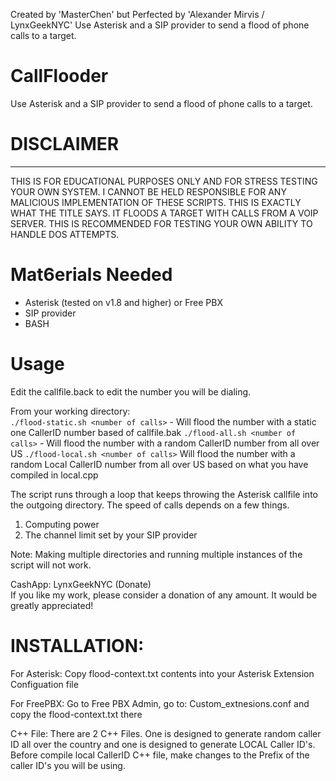 Created by 'MasterChen' but Perfected by 'Alexander Mirvis / LynxGeekNYC'
Use Asterisk and a SIP provider to send a flood of phone calls to a target.

# CallFlooder    
Use Asterisk and a SIP provider to send a flood of phone calls to a target.

#  DISCLAIMER      
-------
THIS IS FOR EDUCATIONAL PURPOSES ONLY AND FOR STRESS TESTING YOUR OWN SYSTEM. I CANNOT BE HELD RESPONSIBLE FOR ANY MALICIOUS IMPLEMENTATION OF THESE SCRIPTS. THIS IS EXACTLY WHAT THE TITLE SAYS. IT FLOODS A TARGET WITH CALLS FROM A VOIP SERVER. THIS IS RECOMMENDED FOR TESTING YOUR OWN ABILITY TO HANDLE DOS ATTEMPTS.

Mat6erials Needed
================
+ Asterisk (tested on v1.8 and higher) or Free PBX      
+ SIP provider      
+ BASH      


Usage
=====
Edit the callfile.back to edit the number you will be dialing.

From your working directory:      
`./flood-static.sh <number of calls>` - Will flood the number with a static one CallerID number based of callfile.bak
`./flood-all.sh <number of calls>` - Will flood the number with a random CallerID number from all over US
`./flood-local.sh <number of calls>` Will flood the number with a random Local CallerID number from all over US based on what you have compiled in local.cpp

The script runs through a loop that keeps throwing the Asterisk callfile into the outgoing directory.
The speed of calls depends on a few things.
1. Computing power
2. The channel limit set by your SIP provider

Note: Making multiple directories and running multiple instances of the script will not work. 

CashApp: LynxGeekNYC (Donate)      
If you like my work, please consider a donation of any amount. It would be greatly appreciated!

INSTALLATION:
=============

For Asterisk:
Copy flood-context.txt contents into your Asterisk Extension Configuation file

For FreePBX:
Go to Free PBX Admin, go to: Custom_extnesions.conf and copy the flood-context.txt there

C++ File:
There are 2 C++ Files. One is designed to generate random caller ID all over the country and one is designed to generate LOCAL Caller ID's.
Before compile local CallerID C++ file, make changes to the Prefix of the caller ID's you will be using.
